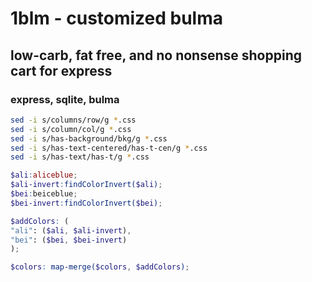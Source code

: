 # 1blm - customized bulma
## low-carb, fat free, and no nonsense shopping cart for express
### express, sqlite, bulma

```sh
sed -i s/columns/row/g *.css
sed -i s/column/col/g *.css
sed -i s/has-background/bkg/g *.css
sed -i s/has-text-centered/has-t-cen/g *.css
sed -i s/has-text/has-t/g *.css
```

```scss
$ali:aliceblue;
$ali-invert:findColorInvert($ali);
$bei:beiceblue;
$bei-invert:findColorInvert($bei);

$addColors: (
"ali": ($ali, $ali-invert),
"bei": ($bei, $bei-invert)
);

$colors: map-merge($colors, $addColors);
```

